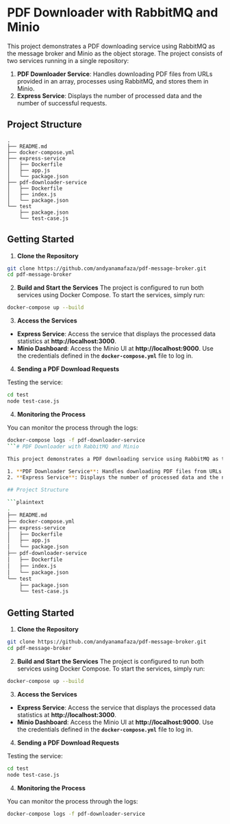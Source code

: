 # PDF Downloader with RabbitMQ and Minio

This project demonstrates a PDF downloading service using RabbitMQ as the message broker and Minio as the object storage. The project consists of two services running in a single repository:

1. **PDF Downloader Service**: Handles downloading PDF files from URLs provided in an array, processes using RabbitMQ, and stores them in Minio.
2. **Express Service**: Displays the number of processed data and the number of successful requests.

## Project Structure

```plaintext
.
├── README.md
├── docker-compose.yml
├── express-service
│   ├── Dockerfile
│   ├── app.js
│   └── package.json
├── pdf-downloader-service
│   ├── Dockerfile
│   ├── index.js
│   └── package.json
└── test
    ├── package.json
    └── test-case.js
```

## Getting Started
1. **Clone the Repository**
```bash
git clone https://github.com/andyanamafaza/pdf-message-broker.git
cd pdf-message-broker
```
2. **Build and Start the Services**
The project is configured to run both services using Docker Compose. To start the services, simply run:
```bash
docker-compose up --build
```
3. **Access the Services**
- **Express Service**: Access the service that displays the processed data statistics at **http://localhost:3000**.
- **Minio Dashboard**: Access the Minio UI at **http://localhost:9000**. Use the credentials defined in the **`docker-compose.yml`** file to log in.
4. **Sending a PDF Download Requests**

Testing the service:
```bash
cd test
node test-case.js
```
4. **Monitoring the Process**

You can monitor the process through the logs:
```bash
docker-compose logs -f pdf-downloader-service
```# PDF Downloader with RabbitMQ and Minio

This project demonstrates a PDF downloading service using RabbitMQ as the message broker and Minio as the object storage. The project consists of two services running in a single repository:

1. **PDF Downloader Service**: Handles downloading PDF files from URLs provided in an array, processes using RabbitMQ, and stores them in Minio.
2. **Express Service**: Displays the number of processed data and the number of successful requests.

## Project Structure

```plaintext
.
├── README.md
├── docker-compose.yml
├── express-service
│   ├── Dockerfile
│   ├── app.js
│   └── package.json
├── pdf-downloader-service
│   ├── Dockerfile
│   ├── index.js
│   └── package.json
└── test
    ├── package.json
    └── test-case.js
```

## Getting Started
1. **Clone the Repository**
```bash
git clone https://github.com/andyanamafaza/pdf-message-broker.git
cd pdf-message-broker
```
2. **Build and Start the Services**
The project is configured to run both services using Docker Compose. To start the services, simply run:
```bash
docker-compose up --build
```
3. **Access the Services**
- **Express Service**: Access the service that displays the processed data statistics at **http://localhost:3000**.
- **Minio Dashboard**: Access the Minio UI at **http://localhost:9000**. Use the credentials defined in the **`docker-compose.yml`** file to log in.
4. **Sending a PDF Download Requests**

Testing the service:
```bash
cd test
node test-case.js
```
4. **Monitoring the Process**

You can monitor the process through the logs:
```bash
docker-compose logs -f pdf-downloader-service
```